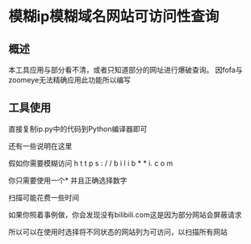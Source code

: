 # 模糊ip模糊域名网站可访问性查询
## 概述
本工具应用与部分看不清，或者只知道部分的网址进行爆破查询。
因fofa与zoomeye无法精确应用此功能所以编写

## 工具使用

直接复制ip.py中的代码到Python编译器即可

还有一些说明在这里 
 
假如你需要模糊访问 h t t p s : / / b i l i b * * i. c o m

你只需要使用一个* 并且正确选择数字

扫描可能花费一些时间

如果你照着事例做，你会发现没有bilibili.com这是因为部分网站会屏蔽请求

所以可以在使用时选择将不同状态的网站列为可访问，以扫描所有网站
